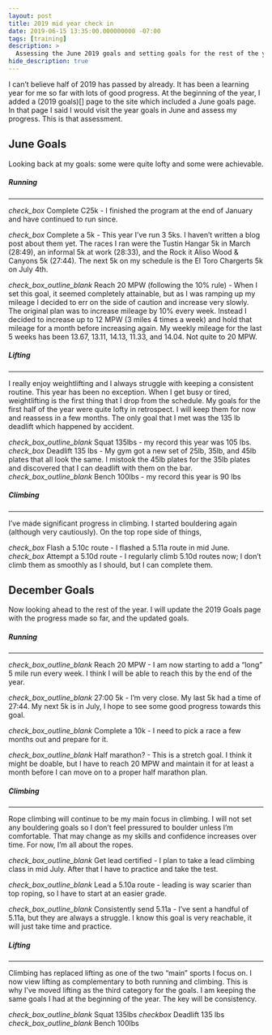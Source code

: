 ```yaml
---
layout: post
title: 2019 mid year check in
date: 2019-06-15 13:35:00.000000000 -07:00
tags: [training]
description: >
  Assessing the June 2019 goals and setting goals for the rest of the year.
hide_description: true
---
```


I can’t believe half of 2019 has passed by already. It has been a learning year for me so far with lots of good progress. At the beginning of the year, I added a (2019 goals)[] page to the site which included a June goals page. In that page I said I would visit the year goals in June and assess my progress. This is that assessment.

## June Goals

Looking back at my goals: some were quite lofty and some were achievable.

##### Running
------
<i class="material-icons md-18 inline">check_box</i> Complete C25k - I finished the program at the end of January and have continued to run since.

<i class="material-icons md-18 inline">check_box</i> Complete a 5k - This year I’ve run 3 5ks. I haven’t written a blog post about them yet. The races I ran were the Tustin Hangar 5k in March (28:49), an informal 5k at work (28:33), and the Rock it Aliso Wood & Canyons 5k (27:44). The next 5k on my schedule is the El Toro Chargerts 5k on July 4th.

<i class="material-icons md-18 inline">check_box_outline_blank</i> Reach 20 MPW (following the 10% rule) - When I set this goal, it seemed completely attainable, but as I was ramping up my mileage I decided to err on the side of caution and increase very slowly. The original plan was to increase mileage by 10% every week. Instead I decided to increase up to 12 MPW (3 miles 4 times a week) and hold that mileage for a month before increasing again. My weekly mileage for the last 5 weeks has been  13.67, 13.11, 14.13, 11.33, and 14.04. Not quite to 20 MPW.

##### Lifting
------
I really enjoy weightlifting and I always struggle with keeping a consistent routine. This year has been no exception. When I get busy or tired, weightlifting is the first thing that I drop from the schedule. My goals for the first half of the year were quite lofty in retrospect. I will keep them for now and reassess in a few months. The only goal that I met was the 135 lb deadlift which happened by accident.

<i class="material-icons md-18 inline">check_box_outline_blank</i> Squat 135lbs - my record this year was 105 lbs.
<i class="material-icons md-18 inline">check_box</i> Deadlift 135 lbs - My gym got a new set of 25lb, 35lb, and 45lb plates that all look the same. I mistook the 45lb plates for the 35lb plates and discovered that I can deadlift with them on the bar.
<i class="material-icons md-18 inline">check_box_outline_blank</i> Bench 100lbs - my record this year is 90 lbs

##### Climbing
------
I’ve made significant progress in climbing. I started bouldering again (although very cautiously). On the top rope side of things,

<i class="material-icons md-18 inline">check_box</i> Flash a 5.10c route - I flashed a 5.11a route in mid June.
<i class="material-icons md-18 inline">check_box</i> Attempt a 5.10d route -  I regularly climb 5.10d routes now; I don’t climb them as smoothly as I should, but I can complete them.


## December Goals

Now looking ahead to the rest of the year. I will update the 2019 Goals page with the progress made so far, and the updated goals.

##### Running
------
<i class="material-icons md-18 inline">check_box_outline_blank</i> Reach 20 MPW - I am now starting to add a “long” 5 mile run every week. I think I will be able to reach this by the end of the year.

<i class="material-icons md-18 inline">check_box_outline_blank</i> 27:00 5k - I’m very close. My last 5k had a time of 27:44. My next 5k is in July, I hope to see some good progress towards this goal.

<i class="material-icons md-18 inline">check_box_outline_blank</i> Complete a 10k - I need to pick a race a few months out and prepare for it.

<i class="material-icons md-18 inline">check_box_outline_blank</i> Half marathon? - This is a stretch goal. I think it might be doable, but I have to reach 20 MPW and maintain it for at least a month before I can move on to a proper half marathon plan.

##### Climbing
------
Rope climbing will continue to be my main focus in climbing. I will not set any bouldering goals so I don’t feel pressured to boulder unless I’m comfortable. That may change as my skills and confidence increases over time. For now, I’m all about the ropes.

<i class="material-icons md-18 inline">check_box_outline_blank</i> Get lead certified - I plan to take a lead climbing class in mid July. After that I have to practice and take the test.

<i class="material-icons md-18 inline">check_box_outline_blank</i> Lead a 5.10a route - leading is way scarier than top roping, so I have to start at an easier grade.

<i class="material-icons md-18 inline">check_box_outline_blank</i> Consistently send 5.11a - I’ve sent a handful of 5.11a, but they are always a struggle. I know this goal is very reachable, it will just take time and practice.

##### Lifting
------
Climbing has replaced lifting as one of the two “main” sports I focus on. I now view lifting as complementary to both running and climbing. This is why I’ve moved lifting as the third category for the goals. I am keeping the same goals I had at the beginning of the year. The key will be consistency.

<i class="material-icons md-18 inline">check_box_outline_blank</i> Squat 135lbs
<i class="material-icons md-18 inline">checkbox</i> Deadlift 135 lbs
<i class="material-icons md-18 inline">check_box_outline_blank</i> Bench 100lbs

